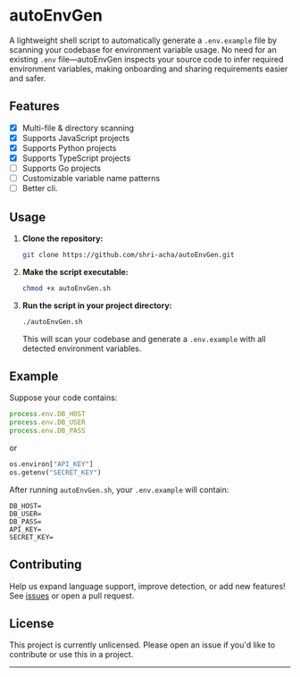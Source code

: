 # autoEnvGen

A lightweight shell script to automatically generate a `.env.example` file by scanning your codebase for environment variable usage. No need for an existing `.env` file—autoEnvGen inspects your source code to infer required environment variables, making onboarding and sharing requirements easier and safer.

## Features

- [x] Multi-file & directory scanning
- [x] Supports JavaScript projects
- [x] Supports Python projects
- [x] Supports TypeScript projects
- [ ] Supports Go projects
- [ ] Customizable variable name patterns
- [ ] Better cli.

## Usage

1. **Clone the repository:**
   ```sh
   git clone https://github.com/shri-acha/autoEnvGen.git
   ```

2. **Make the script executable:**
   ```sh
   chmod +x autoEnvGen.sh
   ```

3. **Run the script in your project directory:**
   ```sh
   ./autoEnvGen.sh
   ```
   This will scan your codebase and generate a `.env.example` with all detected environment variables.

## Example

Suppose your code contains:
```js
process.env.DB_HOST
process.env.DB_USER
process.env.DB_PASS
```
or
```python
os.environ["API_KEY"]
os.getenv("SECRET_KEY")
```

After running `autoEnvGen.sh`, your `.env.example` will contain:
```
DB_HOST=
DB_USER=
DB_PASS=
API_KEY=
SECRET_KEY=
```

## Contributing

Help us expand language support, improve detection, or add new features!  
See [issues](https://github.com/shri-acha/autoEnvGen/issues) or open a pull request.

## License

This project is currently unlicensed. Please open an issue if you'd like to contribute or use this in a project.

---
